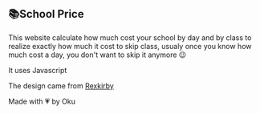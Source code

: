 ## 📚School Price 

This website calculate how much cost your school by day and by class to realize exactly how much it cost to skip class, usualy once you know how much cost a day, you don't want to skip it anymore 😉

It uses Javascript

The design came from [Rexkirby](https://codepen.io/rexkirby/pen/Fdnlz)

Made with 💗 by Oku
